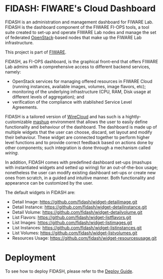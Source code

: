 # FIDASH: FIWARE's Cloud Dashboard

FIDASH is an administration and management dashboard for FIWARE Lab. FIDASH is the dashboard component of the FIWARE FI-OPS tools, a tool suite created to set-up and operate FIWARE Lab nodes and manage the set of federated [OpenStack](https://www.openstack.org/)-based nodes that make up the FIWARE Lab infrastructure.

This project is part of [FIWARE](https://www.fiware.org/).

FIDASH, as FI-OPS dashboard, is the graphical front-end that offers FIWARE Lab admins with a comprehensive access to different backend services, namely:

* OpenStack services for managing offered resources in FIWARE Cloud (running instances, available images, volumes, image flavors, etc);
* monitoring of the underlying infrastructure (CPU, RAM, Disk usage at different levels of aggregation); and 
* verification of the compliance with stablished Service Level Agreements.

FIDASH is a tailored version of [WireCloud](http://conwet.fi.upm.es/wirecloud/) and has such is a hightly-customizable [mashup](https://en.wikipedia.org/wiki/Mashup_%28web_application_hybrid%29) environment that allows the user to easily define functionality and behaviour of the dashboard. The dashboard is made up of multiple widgets that the user can choose, discard, set layout and modify their behaviour. These widget are connected together to perform higher level functions and to provide correct feedback based on actions done by other components; such integration is done through a mechanism called _wiring_.

In addition, FIDASH comes with predefined dashboard set-ups (mashups with instantiated widgets and setted up wiring) for an out-of-the-box usage; nonetheless the user can modify existing dashboard set-ups or create new ones from scratch, in a guided and intuitive manner. Both functionality and appearance can be customized by the user.

The default widgets in FIDASH are:

* Detail Image: <https://github.com/fidash/widget-detailimage.git>
* Detail Instance: <https://github.com/fidash/widget-detailinstance.git>
* Detail Volume: <https://github.com/fidash/widget-detailvolume.git>
* List Flavors: <https://github.com/fidash/widget-listflavors.git>
* List Images: <https://github.com/fidash/widget-listimages.git>
* List Instances: <https://github.com/fidash/widget-listinstances.git>
* List Volumes: <https://github.com/fidash/widget-listvolumes.git>
* Resources Usage: <https://github.com/fidash/widget-resourcesusage.git>


# Deployment

To see how to deploy FIDASH, please refer to the [Deploy Guide](docs/deploy/deploy.md).

